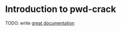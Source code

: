 # Introduction to pwd-crack

TODO: write [great documentation](http://jacobian.org/writing/what-to-write/)
